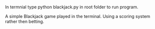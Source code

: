 In termnial type python blackjack.py in root folder to run program. 


A simple Blackjack game played in the terminal. Using a scoring system rather then betting. 



